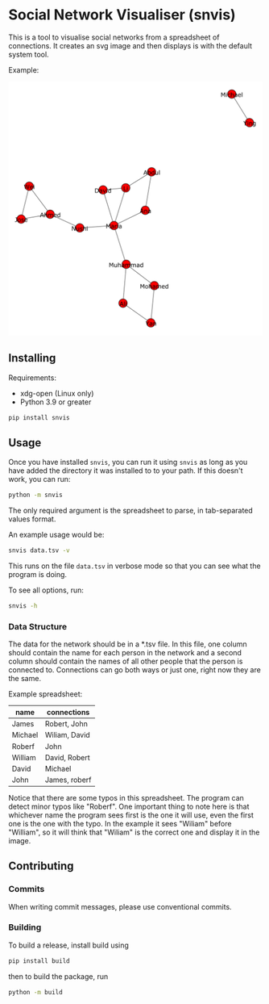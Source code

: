 # Social Network Visualiser (snvis)

This is a tool to visualise social networks from a spreadsheet of connections.
It creates an svg image and then displays is with the default system tool.

Example:

![demo image](example/graph.svg)

## Installing

Requirements:
* xdg-open (Linux only)
* Python 3.9 or greater

```sh
pip install snvis
```

## Usage

Once you have installed `snvis`, you can run it using `snvis` as long as you
have added the directory it was installed to to your path. If this doesn't work,
you can run:

```sh
python -m snvis
```

The only required argument is the spreadsheet to parse, in tab-separated values
format.

An example usage would be:

```sh
snvis data.tsv -v
```

This runs on the file `data.tsv` in verbose mode so that you can see what the
program is doing.

To see all options, run:

```sh
snvis -h
```

### Data Structure

The data for the network should be in a *.tsv file. In this file, one column
should contain the name for each person in the network and a second column
should contain the names of all other people that the person is connected to.
Connections can go both ways or just one, right now they are the same.

Example spreadsheet:

| name    | connections   |
| -----   | ------------- |
| James   | Robert, John  |
| Michael |	Wiliam, David |
| Roberf  | John          |
| William | David, Robert |
| David   | Michael       |
| John    | James, roberf |

Notice that there are some typos in this spreadsheet. The program can detect
minor typos like "Roberf". One important thing to note here is that whichever
name the program sees first is the one it will use, even the first one is the
one with the typo. In the example it sees "Wiliam" before "William", so it will
think that "Wiliam" is the correct one and display it in the image.

## Contributing

### Commits

When writing commit messages, please use conventional commits.

### Building

To build a release, install build using 

```sh
pip install build
```

then to build the package, run

```sh
python -m build
```